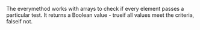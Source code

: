 The everymethod works with arrays to check if every element passes a particular test. It returns a Boolean value - trueif all values meet the criteria, falseif not.
